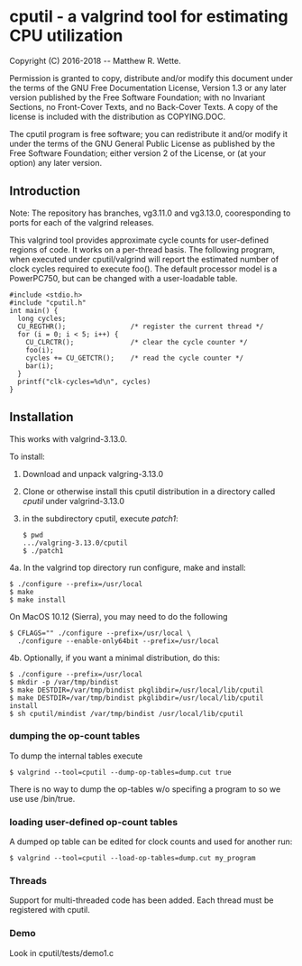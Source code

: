 # cputil - a valgrind tool for estimating CPU utilization

Copyright (C) 2016-2018 -- Matthew R. Wette.

Permission is granted to copy, distribute and/or modify this document
under the terms of the GNU Free Documentation License, Version 1.3 or
any later version published by the Free Software Foundation; with no
Invariant Sections, no Front-Cover Texts, and no Back-Cover Texts.  A
copy of the license is included with the distribution as COPYING.DOC.

The cputil program is free software; you can redistribute it and/or
modify it under the terms of the GNU General Public License as
published by the Free Software Foundation; either version 2 of the
License, or (at your option) any later version.

## Introduction

Note: The repository has branches, vg3.11.0 and vg3.13.0, cooresponding to 
ports for each of the valgrind releases.

This valgrind tool provides approximate cycle counts for user-defined
regions of code.  It works on a per-thread basis.  The following program,
when executed under cputil/valgrind will report the estimated number of 
clock cycles required to execute foo().  The default processor model is
a PowerPC750, but can be changed with a user-loadable table.

```
#include <stdio.h>
#include "cputil.h"
int main() {
  long cycles;
  CU_REGTHR();                /* register the current thread */
  for (i = 0; i < 5; i++) {
    CU_CLRCTR();              /* clear the cycle counter */
    foo(i);
    cycles += CU_GETCTR();    /* read the cycle counter */
    bar(i);
  }
  printf("clk-cycles=%d\n", cycles)
}
```

## Installation

This works with valgrind-3.13.0.

To install:

1. Download and unpack valgring-3.13.0

2. Clone or otherwise install this cputil distribution in a directory
   called *cputil* under valgrind-3.13.0

3. in the subdirectory cputil, execute *patch1*:
   ```
   $ pwd
   .../valgring-3.13.0/cputil
   $ ./patch1
   ```

4a. In the valgrind top directory run configure, make and install:
   ```
   $ ./configure --prefix=/usr/local
   $ make 
   $ make install
   ```

On MacOS 10.12 (Sierra), you may need to do the following
   ```
   $ CFLAGS="" ./configure --prefix=/usr/local \
     ./configure --enable-only64bit --prefix=/usr/local
   ```

4b. Optionally, if you want a minimal distribution, do this:
   ```
   $ ./configure --prefix=/usr/local
   $ mkdir -p /var/tmp/bindist
   $ make DESTDIR=/var/tmp/bindist pkglibdir=/usr/local/lib/cputil
   $ make DESTDIR=/var/tmp/bindist pkglibdir=/usr/local/lib/cputil install
   $ sh cputil/mindist /var/tmp/bindist /usr/local/lib/cputil
   ```

### dumping the op-count tables
To dump the internal tables execute
   ```
   $ valgrind --tool=cputil --dump-op-tables=dump.cut true
   ```
There is no way to dump the op-tables w/o specifing a program to so
we use use /bin/true.


### loading user-defined op-count tables
A dumped op table can be edited for clock counts and used for another run:
   ```
   $ valgrind --tool=cputil --load-op-tables=dump.cut my_program
   ```

### Threads

Support for multi-threaded code has been added.  Each thread must be 
registered with cputil.

### Demo

Look in cputil/tests/demo1.c
